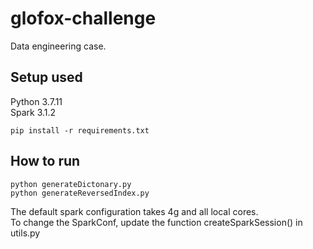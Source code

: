 # glofox-challenge
Data engineering case.

## Setup used
Python 3.7.11  
Spark 3.1.2 

    pip install -r requirements.txt


## How to run

    python generateDictonary.py
    python generateReversedIndex.py

The default spark configuration takes 4g and all local cores.  
To change the SparkConf, update the function createSparkSession() in utils.py
